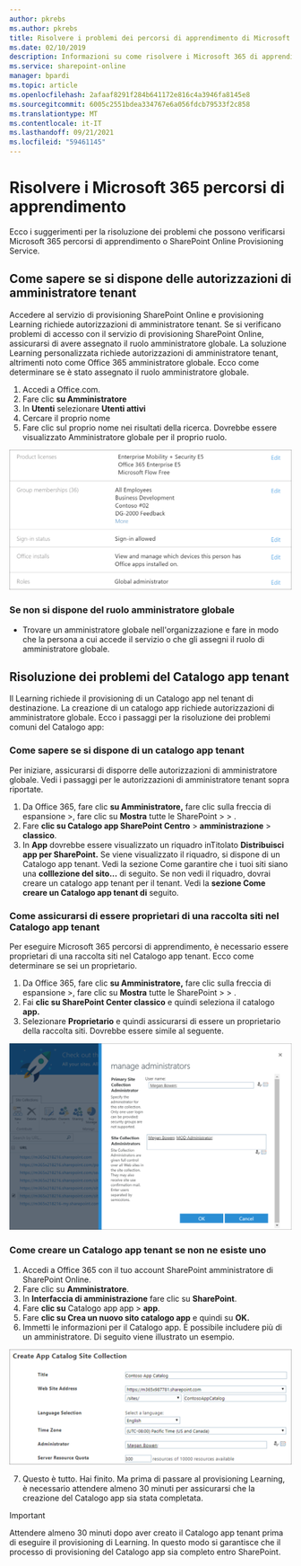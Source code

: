 ```yaml
---
author: pkrebs
ms.author: pkrebs
title: Risolvere i problemi dei percorsi di apprendimento di Microsoft 365
ms.date: 02/10/2019
description: Informazioni su come risolvere i Microsoft 365 di apprendimento
ms.service: sharepoint-online
manager: bpardi
ms.topic: article
ms.openlocfilehash: 2afaaf8291f284b641172e816c4a3946fa8145e8
ms.sourcegitcommit: 6005c2551bdea334767e6a056fdcb79533f2c858
ms.translationtype: MT
ms.contentlocale: it-IT
ms.lasthandoff: 09/21/2021
ms.locfileid: "59461145"
---
```

# <a name="troubleshoot-microsoft-365-learning-pathways"></a>Risolvere i Microsoft 365 percorsi di apprendimento

Ecco i suggerimenti per la risoluzione dei problemi che possono verificarsi Microsoft 365 percorsi di apprendimento o SharePoint Online Provisioning Service.

## <a name="how-to-know-if-you-have-tenant-admin-permissions"></a>Come sapere se si dispone delle autorizzazioni di amministratore tenant

Accedere al servizio di provisioning SharePoint Online e provisioning Learning richiede autorizzazioni di amministratore tenant. Se si verificano problemi di accesso con il servizio di provisioning SharePoint Online, assicurarsi di avere assegnato il ruolo amministratore globale. La soluzione Learning personalizzata richiede autorizzazioni di amministratore tenant, altrimenti noto come Office 365 amministratore globale. Ecco come determinare se è stato assegnato il ruolo amministratore globale.

1.  Accedi a Office.com.
2.  Fare clic **su Amministratore**
3.  In **Utenti** selezionare **Utenti attivi**
4.  Cercare il proprio nome
5.  Fare clic sul proprio nome nei risultati della ricerca. Dovrebbe essere visualizzato Amministratore globale per il proprio ruolo.

![Amministratore globale per il ruolo](media/cg-globaladminrole.png)

### <a name="if-you-dont-have-the-global-administrator-role"></a>Se non si dispone del ruolo amministratore globale
- Trovare un amministratore globale nell'organizzazione e fare in modo che la persona a cui accede il servizio o che gli assegni il ruolo di amministratore globale.

## <a name="tenant-app-catalog-troubleshooting"></a>Risoluzione dei problemi del Catalogo app tenant
Il Learning richiede il provisioning di un Catalogo app nel tenant di destinazione. La creazione di un catalogo app richiede autorizzazioni di amministratore globale. Ecco i passaggi per la risoluzione dei problemi comuni del Catalogo app:

### <a name="how-to-know-if-you-have-a-tenant-app-catalog"></a>Come sapere se si dispone di un catalogo app tenant 
Per iniziare, assicurarsi di disporre delle autorizzazioni di amministratore globale. Vedi i passaggi per le autorizzazioni di amministratore tenant sopra riportate.

1. Da Office 365, fare clic **su Amministratore,** fare clic sulla freccia di espansione >, fare clic su **Mostra** tutte le SharePoint  >    >  .
2. Fare **clic su Catalogo app SharePoint Centro**  >  **amministrazione**  >  **classico**.
3. In **App** dovrebbe essere visualizzato un riquadro inTitolato **Distribuisci app per SharePoint.** Se viene visualizzato il riquadro, si dispone di un Catalogo app tenant. Vedi la sezione Come garantire che i tuoi siti siano una **colllezione del sito...** di seguito. Se non vedi il riquadro, dovrai creare un catalogo app tenant per il tenant. Vedi la **sezione Come creare un Catalogo app tenant di** seguito.

### <a name="how-to-ensure-you-are-a-site-collection-owner-on-the-tenant-app-catalog"></a>Come assicurarsi di essere proprietari di una raccolta siti nel Catalogo app tenant 
Per eseguire Microsoft 365 percorsi di apprendimento, è necessario essere proprietari di una raccolta siti nel Catalogo app tenant. Ecco come determinare se sei un proprietario.

1. Da Office 365, fare clic **su Amministratore,** fare clic sulla freccia di espansione >, fare clic su **Mostra** tutte le SharePoint  >    >  .
2. Fai **clic su SharePoint Center classico** e quindi seleziona il catalogo **app.**
3. Selezionare **Proprietario** e quindi assicurarsi di essere un proprietario della raccolta siti. Dovrebbe essere simile al seguente.
 
![Proprietario della raccolta siti](media/cg-sitecollectionowner.png)

### <a name="how-to-create-a-tenant-app-catalog-if-one-doesnt-exists"></a>Come creare un Catalogo app tenant se non ne esiste uno 
1. Accedi a Office 365 con il tuo account SharePoint amministratore di SharePoint Online.
2. Fare clic su **Amministratore**.
3. In **Interfaccia di amministrazione** fare clic su **SharePoint**. 
4. Fare **clic su** Catalogo app app  >  **app**.
5. Fare **clic su Crea un nuovo sito catalogo app** e quindi su **OK.** 
6.  Immetti le informazioni per il Catalogo app. È possibile includere più di un amministratore. Di seguito viene illustrato un esempio.  

![Completare l'immissione delle informazioni per il catalogo app](media/cg-appcatalogfinish.png)

7.  Questo è tutto. Hai finito. Ma prima di passare al provisioning Learning, è necessario attendere almeno 30 minuti per assicurarsi che la creazione del Catalogo app sia stata completata. 

> [!IMPORTANT]
> Attendere almeno 30 minuti dopo aver creato il Catalogo app tenant prima di eseguire il provisioning di Learning. In questo modo si garantisce che il processo di provisioning del Catalogo app sia completo entro SharePoint. 